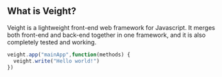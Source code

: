 ## What is Veight?
Veight is a lightweight front-end web framework for Javascript.  It merges both front-end and back-end together in one framework, and it is also completely tested and working.
```javascript
veight.app("mainApp",function(methods) {
  veight.write("Hello world!")
})
```
